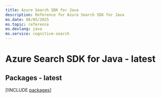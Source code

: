 ```yaml
---
title: Azure Search SDK for Java
description: Reference for Azure Search SDK for Java
ms.date: 08/05/2025
ms.topic: reference
ms.devlang: java
ms.service: cognitive-search
---
```

# Azure Search SDK for Java - latest
## Packages - latest
[!INCLUDE [packages](search-index.md)]